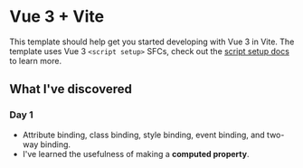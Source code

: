 # Vue 3 + Vite

This template should help get you started developing with Vue 3 in Vite. The template uses Vue 3 `<script setup>` SFCs, check out the [script setup docs](https://v3.vuejs.org/api/sfc-script-setup.html#sfc-script-setup) to learn more.

## What I've discovered

### Day 1

- Attribute binding, class binding, style binding, event binding, and two-way binding.
- I've learned the usefulness of making a **computed property**.
